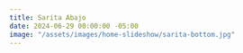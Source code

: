 ```yaml
---
title: Sarita Abajo
date: 2024-06-29 00:00:00 -05:00
image: "/assets/images/home-slideshow/sarita-bottom.jpg"
---
```


